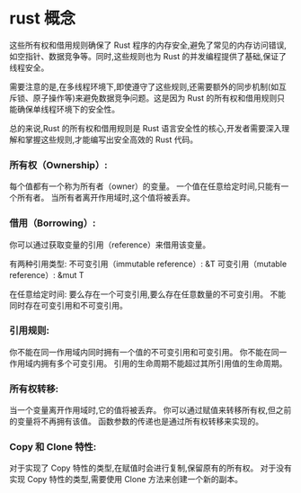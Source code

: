 # rust 概念

这些所有权和借用规则确保了 Rust 程序的内存安全,避免了常见的内存访问错误,如空指针、数据竞争等。同时,这些规则也为 Rust 的并发编程提供了基础,保证了线程安全。

需要注意的是,在多线程环境下,即使遵守了这些规则,还需要额外的同步机制(如互斥锁、原子操作等)来避免数据竞争问题。这是因为 Rust 的所有权和借用规则只能确保单线程环境下的安全性。

总的来说,Rust 的所有权和借用规则是 Rust 语言安全性的核心,开发者需要深入理解和掌握这些规则,才能编写出安全高效的 Rust 代码。

### 所有权（Ownership）:

每个值都有一个称为所有者（owner）的变量。
一个值在任意给定时间,只能有一个所有者。
当所有者离开作用域时,这个值将被丢弃。

### 借用（Borrowing）:

你可以通过获取变量的引用（reference）来借用该变量。

有两种引用类型:
不可变引用（immutable reference）: &T
可变引用（mutable reference）: &mut T

在任意给定时间:
要么存在一个可变引用,要么存在任意数量的不可变引用。
不能同时存在可变引用和不可变引用。

### 引用规则:

你不能在同一作用域内同时拥有一个值的不可变引用和可变引用。
你不能在同一作用域内拥有多个可变引用。
引用的生命周期不能超过其所引用值的生命周期。

### 所有权转移:

当一个变量离开作用域时,它的值将被丢弃。
你可以通过赋值来转移所有权,但之前的变量将不再拥有该值。
函数参数的传递也是通过所有权转移来实现的。

### Copy 和 Clone 特性:

对于实现了 Copy 特性的类型,在赋值时会进行复制,保留原有的所有权。
对于没有实现 Copy 特性的类型,需要使用 Clone 方法来创建一个新的副本。
